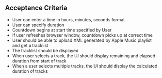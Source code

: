 ## Acceptance Criteria

- User can enter a time in hours, minutes, seconds format
- User can specify duration
- Countdown begins at start time specified by User
- If user refreshes browser window, countdown picks up at correct time
- User should be able to upload XML generated by Apple Music playlist and get a tracklist
- The tracklist should be displayed
- When user selects a track, the UI should display remaining and elapsed duration from start of track
- When a user selects multiple tracks, the UI should display the calculated duration of tracks

